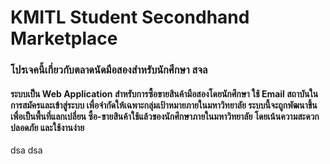 # KMITL Student Secondhand Marketplace

### โปรเจคนี้เกี่ยวกับตลาดนัดมือสองสำหรับนักศึกษา สจล 
#### ระบบเป็น Web Application สำหรับการซื้อขายสินค้ามือสองโดยนักศึกษา ใช้ Email สถาบันในการสมัครและเข้าสู่ระบบ เพื่อจำกัดให้เฉพาะกลุ่มเป้าหมายภายในมหาวิทยาลัย ระบบนี้จะถูกพัฒนาขึ้นเพื่อเป็นพื้นที่แลกเปลี่ยน ซื้อ-ขายสินค้าใช้แล้วของนักศึกษาภายในมหาวิทยาลัย โดยเน้นความสะดวก ปลอดภัย และใช้งานง่าย

dsa
dsa
